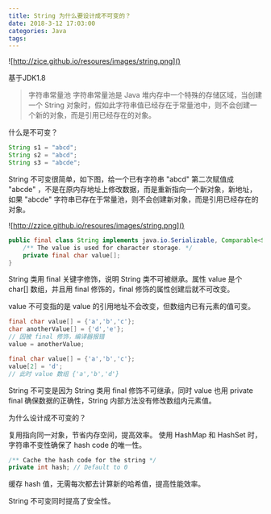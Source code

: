 ```yaml
---
title: String 为什么要设计成不可变的？
date: 2018-3-12 17:03:00
categories: Java 
tags: 
---
```


![http://zice.github.io/resoures/images/string.png]()

<!-- more -->

基于JDK1.8

> 字符串常量池
> 字符串常量池是 Java 堆内存中一个特殊的存储区域，当创建一个 String 对象时，假如此字符串值已经存在于常量池中，则不会创建一个新的对象，而是引用已经存在的对象。

什么是不可变？

```java
String s1 = "abcd";
String s2 = "abcd";
String s3 = "abcde";
```

String 不可变很简单，如下图，给一个已有字符串 "abcd" 第二次赋值成 "abcde" ，不是在原内存地址上修改数据，而是重新指向一个新对象，新地址，如果 "abcde" 字符串已存在于常量池，则不会创建新对象，而是引用已经存在的对象。

![http://zzice.github.io/resoures/images/string.png]()

```java
public final class String implements java.io.Serializable, Comparable<String>, CharSequence {
	/** The value is used for character storage. */
    private final char value[];
}
```

String 类用 final 关键字修饰，说明 String 类不可被继承。属性 value 是个 char[] 数组，并且用 final 修饰的，final 修饰的属性创建后就不可改变。

value 不可变指的是 value 的引用地址不会改变，但数组内已有元素的值可变。

```java
final char value[] = {'a','b','c'};
char anotherValue[] = {'d','e'};
// 因被 final 修饰，编译器报错
value = anotherValue;
```

```java
final char value[] = {'a','b','c'};
value[2] = 'd';
// 此时 value	数组 {'a','b','d'}
```

String 不可变是因为 String 类用 final 修饰不可继承，同时 value 也用 private final 确保数据的正确性，String 内部方法没有修改数组内元素值。

为什么设计成不可变的？

复用指向同一对象，节省内存空间，提高效率。
使用 HashMap 和 HashSet 时，字符串不变性确保了 hash code 的唯一性。
```java
/** Cache the hash code for the string */
private int hash; // Default to 0
```

缓存 hash 值，无需每次都去计算新的哈希值，提高性能效率。

String 不可变同时提高了安全性。

